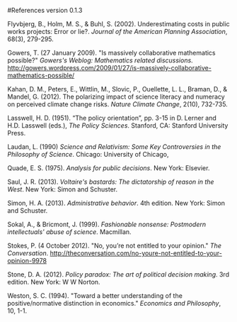 #References
version 0.1.3

Flyvbjerg, B., Holm, M. S., & Buhl, S. (2002). Underestimating costs in public works projects: Error or lie?. _Journal of the American Planning Association_, 68(3), 279-295.

Gowers, T. (27 January 2009). "Is massively collaborative mathematics possible?" _Gowers's Weblog: Mathematics related discussions_. http://gowers.wordpress.com/2009/01/27/is-massively-collaborative-mathematics-possible/

Kahan, D. M., Peters, E., Wittlin, M., Slovic, P., Ouellette, L. L., Braman, D., & Mandel, G. (2012). The polarizing impact of science literacy and numeracy on perceived climate change risks. _Nature Climate Change_, 2(10), 732-735.

Lasswell, H. D. (1951). “The policy orientation”, pp. 3-15 in D. Lerner and H.D. Lasswell (eds.), _The Policy Sciences_. Stanford, CA: Stanford University Press.

Laudan, L. (1990) _Science and Relativism: Some Key Controversies in the Philosophy of Science_. Chicago: University of Chicago,

Quade, E. S. (1975). _Analysis for public decisions_. New York: Elsevier.

Saul, J. R. (2013). _Voltaire's bastards: The dictatorship of reason in the West_. New York: Simon and Schuster.

Simon, H. A. (2013). _Administrative behavior_. 4th edition. New York: Simon and Schuster.

Sokal, A., & Bricmont, J. (1999). _Fashionable nonsense: Postmodern intellectuals' abuse of science_. Macmillan.

Stokes, P. (4 October 2012). "No, you’re not entitled to your opinion." _The Conversation_. http://theconversation.com/no-youre-not-entitled-to-your-opinion-9978

Stone, D. A. (2012). _Policy paradox: The art of political decision making_. 3rd edition. New York: W W Norton.

Weston, S. C. (1994). "Toward a better understanding of the positive/normative distinction in economics." _Economics and Philosophy_, 10, 1-1.
